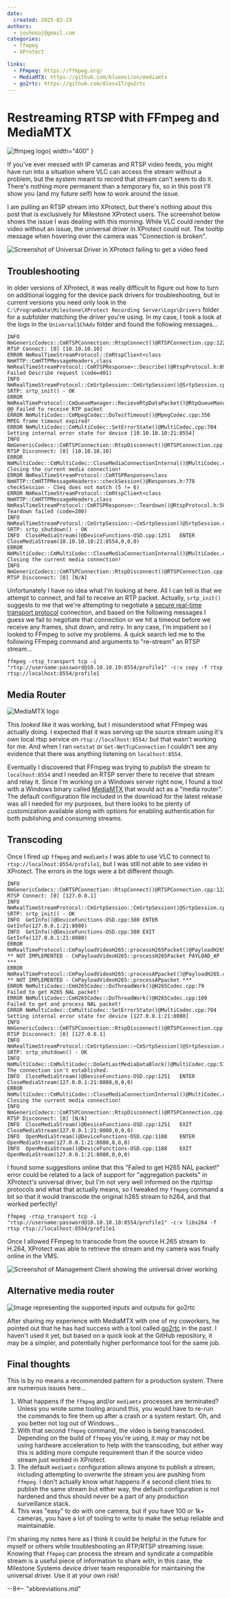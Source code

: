 ```yaml
---
date:
  created: 2025-02-19
authors:
  - joshooaj@gmail.com
categories:
  - ffmpeg
  - XProtect

links:
  - FFmpeg: https://ffmpeg.org/
  - MediaMTX: https://github.com/bluenviron/mediamtx
  - go2rtc: https://github.com/AlexxIT/go2rtc
---
```


# Restreaming RTSP with FFmpeg and MediaMTX

![ffmpeg logo](ffmpeg-logo.svg){ width="400" }

If you've ever messed with IP cameras and RTSP video feeds, you might have run into a situation where VLC can access
the stream without a problem, but the system meant to record that stream can't seem to do it. There's nothing more
permanent than a temporary fix, so in this post I'll show you (and my future self) how to work around the issue.

<!-- more -->

I am pulling an RTSP stream into XProtect, but there's nothing about this post that is exclusively for Milestone
XProtect users. The screenshot below shows the issue I was dealing with this morning. While VLC could render the video
without an issue, the universal driver in XProtect could not. The tooltip message when hovering over the camera was
"Connection is broken".

![Screenshot of Universal Driver in XProtect failing to get a video feed](universal-driver-notworking.png)

## Troubleshooting

In older versions of XProtect, it was really difficult to figure out how to turn on additional logging for the device
pack drivers for troubleshooting, but in current versions you need only look in the `C:\ProgramData\Milestone\XProtect Recording Server\Logs\Drivers`
folder for a subfolder matching the driver you're using. In my case, I took a look at the logs in the `Universal1ChAdv`
folder and found the following messages...

```plaintext title="Universal1ChAdv.log"
INFO  NmGenericCodecs::CmRTSPConnection::RtspConnect()@RTSPConnection.cpp:122	RTSP Connect: [0] [10.10.10.10]
ERROR NmRealTimeStreamProtocol::CmRtspClient<class NmHTTP::CmHTTPMessageHeaders,class NmRealTimeStreamProtocol::CmRTSPResponse>::Describe()@RtspProtocol.h:890	Failed Describe request (code=401)
INFO  NmRealTimeStreamProtocol::CmSrtpSession::CmSrtpSession()@SrtpSession.cpp:29	SRTP: srtp_init() - OK
ERROR NmRealTimeProtocol::CmQueueManager::RecieveRtpDataPacket()@RtpQueueManager.cpp:116	@@ Failed to receive RTP packet
ERROR NmMultiCodec::CmMpegCodec::DoTestTimeout()@MpegCodec.cpp:356	MPEG frame timeout expired!
ERROR NmMultiCodec::CmMultiCodec::SetErrorState()@MultiCodec.cpp:704	Setting internal error state for device [10.10.10.10:21:8554]
INFO  NmGenericCodecs::CmRTSPConnection::RtspDisconnect()@RTSPConnection.cpp:737	RTSP Disconnect: [0] [10.10.10.10]
ERROR NmMultiCodec::CmMultiCodec::CloseMediaConnectionInternal()@MultiCodec.cpp:517	Closing the current media connection!
ERROR NmRealTimeStreamProtocol::CmRTSPResponse<class NmHTTP::CmHTTPMessageHeaders>::checkSession()@Responses.h:778	checkSession - CSeq does not match (5 != 6)
ERROR NmRealTimeStreamProtocol::CmRtspClient<class NmHTTP::CmHTTPMessageHeaders,class NmRealTimeStreamProtocol::CmRTSPResponse>::Teardown()@RtspProtocol.h:587	Teardown failed (code=200)
INFO  NmRealTimeStreamProtocol::CmSrtpSession::~CmSrtpSession()@SrtpSession.cpp:53	SRTP: srtp_shutdown() - OK
INFO  CloseMediaStream()@DeviceFunctions-OSD.cpp:1251	ENTER CloseMediaStream(10.10.10.10:21:8554,0,0,0)
ERROR NmMultiCodec::CmMultiCodec::CloseMediaConnectionInternal()@MultiCodec.cpp:517	Closing the current media connection!
INFO  NmGenericCodecs::CmRTSPConnection::RtspDisconnect()@RTSPConnection.cpp:737	RTSP Disconnect: [0] [N/A]
```

Unfortunately I have no idea what I'm looking at here. All I can tell is that we attempt to connect, and fail to receive
an RTP packet. Actually, `srtp_init()` suggests to me that we're attempting to negotiate a [secure real-time transport protocol](https://en.wikipedia.org/wiki/Secure_Real-time_Transport_Protocol)
connection, and based on the following messages I guess we fail to negotiate that connection or we hit a timeout before
we receive any frames, shut down, and retry. In any case, I'm impatient so I looked to FFmpeg to solve my problems. A
quick search led me to the following FFmpeg command and arguments to "re-stream" an RTSP stream...

```plaintext title="Using FFmpeg to syndicate an RTSP feed without transcoding"
ffmpeg -rtsp_transport tcp -i "rtsp://username:password@10.10.10.10:8554/profile1" -c:v copy -f rtsp rtsp://localhost:8554/profile1
```

## Media Router

![MediaMTX logo](./mediamtx.png)

This _looked_ like it was working, but I misunderstood what FFmpeg was actually doing. I expected that it was serving up
the source stream using it's own local rtsp service on `rtsp://localhost:8554/` but that wasn't working for me. And when
I ran `netstat` or `Get-NetTcpConnection` I couldn't see any evidence that there was anything listening on `localhost:8554`.

Eventually I discovered that FFmpeg was trying to _publish_ the stream to `localhost:8554` and I needed an RTSP server
there to receive that stream and relay it. Since I'm working on a Windows server right now, I found a tool with a
Windows binary called [MediaMTX](https://github.com/bluenviron/mediamtx) that would act as a "media router". The default
configuration file included in the download for the latest release was all I needed for my purposes, but there looks to
be plenty of customization available along with options for enabling authentication for both publishing and consuming
streams.

## Transcoding

Once I fired up `ffmpeg` and `mediamtx` I was able to use VLC to connect to `rtsp://localhost:8554/profile1`, but I
was still not able to see video in XProtect. The errors in the logs were a bit different though.

```plaintext title="Universal1ChAdv.log"
INFO  NmGenericCodecs::CmRTSPConnection::RtspConnect()@RTSPConnection.cpp:122	RTSP Connect: [0] [127.0.0.1]
INFO  NmRealTimeStreamProtocol::CmSrtpSession::CmSrtpSession()@SrtpSession.cpp:29	SRTP: srtp_init() - OK
INFO  GetInfo()@DeviceFunctions-OSD.cpp:380	ENTER GetInfo(127.0.0.1:21:8080)
INFO  GetInfo()@DeviceFunctions-OSD.cpp:380	EXIT GetInfo(127.0.0.1:21:8080)
ERROR NmRealTimeProtocol::CmPayloadVideoH265::processH265Packet()@PayloadH265.cpp:175	** NOT IMPLEMENTED - CmPayloadVideoH265::processH265Packet PAYLOAD_AP ***
ERROR NmRealTimeProtocol::CmPayloadVideoH265::processAPpacket()@PayloadH265.cpp:131	** NOT IMPLEMENTED - CmPayloadVideoH265::processAPpacket ***
ERROR NmMultiCodec::CmH265Codec::DoThreadWork()@H265Codec.cpp:79	Failed to get H265 NAL packet!
ERROR NmMultiCodec::CmH265Codec::DoThreadWork()@H265Codec.cpp:100	Failed to get and process NAL packet!
ERROR NmMultiCodec::CmMultiCodec::SetErrorState()@MultiCodec.cpp:704	Setting internal error state for device [127.0.0.1:21:8080]
INFO  NmGenericCodecs::CmRTSPConnection::RtspDisconnect()@RTSPConnection.cpp:737	RTSP Disconnect: [0] [127.0.0.1]
INFO  NmRealTimeStreamProtocol::CmSrtpSession::~CmSrtpSession()@SrtpSession.cpp:53	SRTP: srtp_shutdown() - OK
INFO  NmMultiCodec::CmMultiCodec::DoGetLastMediaDataBlock()@MultiCodec.cpp:579	The connection isn't established.
INFO  CloseMediaStream()@DeviceFunctions-OSD.cpp:1251	ENTER CloseMediaStream(127.0.0.1:21:8080,0,0,0)
ERROR NmMultiCodec::CmMultiCodec::CloseMediaConnectionInternal()@MultiCodec.cpp:517	Closing the current media connection!
INFO  NmGenericCodecs::CmRTSPConnection::RtspDisconnect()@RTSPConnection.cpp:737	RTSP Disconnect: [0] [N/A]
INFO  CloseMediaStream()@DeviceFunctions-OSD.cpp:1251	EXIT CloseMediaStream(127.0.0.1:21:8080,0,0,0)
INFO  OpenMediaStream()@DeviceFunctions-OSD.cpp:1188	ENTER OpenMediaStream(127.0.0.1:21:8080,0,0,0)
INFO  OpenMediaStream()@DeviceFunctions-OSD.cpp:1188	EXIT OpenMediaStream(127.0.0.1:21:8080,0,0,0)
```

I found some suggestions online that this "Failed to get H265 NAL packet!" error could be related to a lack of support
for "aggregation packets" in XProtect's universal driver, but I'm not very well informed on the rtp/rtsp protocols and
what that actually means, so I tweaked my `ffmpeg` command a bit so that it would transcode the original h265 stream to
h264, and that worked perfectly!

```plaintext title="Using FFmpeg to syndicate an RTSP feed with transcoding"
ffmpeg -rtsp_transport tcp -i "rtsp://username:password@10.10.10.10:8554/profile1" -c:v libx264 -f rtsp rtsp://localhost:8554/profile1
```

Once I allowed FFmpeg to transcode from the source H.265 stream to H.264, XProtect was able to retrieve the stream and
my camera was finally online in the VMS.

![Screenshot of Management Client showing the universal driver working](universal-driver-working.png)

## Alternative media router

![Image representing the supported inputs and outputs for go2rtc](./go2rtc.png)

After sharing my experience with MediaMTX with one of my coworkers, he pointed out that he has had success with a tool
called [go2rtc](https://github.com/AlexxIT/go2rtc) in the past. I haven't used it yet, but based on a quick look at the
GitHub repository, it may be a simpler, and potentially higher performance tool for the same job.

## Final thoughts

This is by no means a recommended pattern for a production system. There are numerous issues here...

1. What happens if the `ffmpeg` and/or `mediamtx` processes are terminated? Unless you wrote some tooling around this,
   you would have to re-run the commands to fire them up after a crash or a system restart. Oh, and you better not log
   out of Windows...
2. With that second `ffmpeg` command, the video is being transcoded. Depending on the build of `ffmpeg` you're using,
   it may or may not be using hardware acceleration to help with the transcoding, but either way this is adding more
   compute requirement than if the source video stream just worked in XProtect.
3. The default `mediamtx` configuration allows anyone to publish a stream, including attempting to overwrite the stream
   you are pushing from `ffmpeg`. I don't actually know what happens if a second client tries to publish the same stream
   but either way, the default configuration is not hardened and thus should never be a part of any production
   surveillance stack.
4. This was "easy" to do with one camera, but if you have 100 or 1k+ cameras, you have a lot of tooling to write to
   make the setup reliable and maintainable.

I'm sharing my notes here as I think it could be helpful in the future for myself or others while troubleshooting an
RTP/RTSP streaming issue. Knowing that `ffmpeg` can process the stream and syndicate a compatible stream is a useful
piece of information to share with, in this case, the Milestone Systems device driver team responsible for maintaining
the universal driver. Use it at your own risk!

--8<-- "abbreviations.md"
